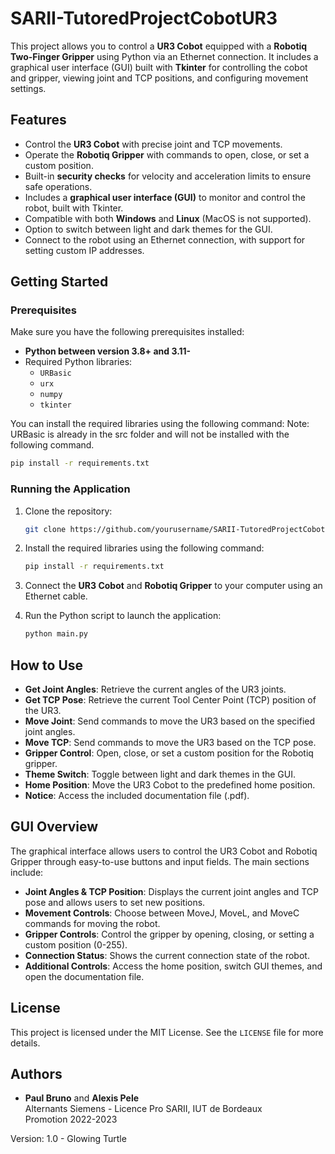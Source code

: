 
# SARII-TutoredProjectCobotUR3

This project allows you to control a **UR3 Cobot** equipped with a **Robotiq Two-Finger Gripper** using Python via an Ethernet connection. It includes a graphical user interface (GUI) built with **Tkinter** for controlling the cobot and gripper, viewing joint and TCP positions, and configuring movement settings.

## Features

- Control the **UR3 Cobot** with precise joint and TCP movements.
- Operate the **Robotiq Gripper** with commands to open, close, or set a custom position.
- Built-in **security checks** for velocity and acceleration limits to ensure safe operations.
- Includes a **graphical user interface (GUI)** to monitor and control the robot, built with Tkinter.
- Compatible with both **Windows** and **Linux** (MacOS is not supported).
- Option to switch between light and dark themes for the GUI.
- Connect to the robot using an Ethernet connection, with support for setting custom IP addresses.

## Getting Started

### Prerequisites

Make sure you have the following prerequisites installed:

- **Python between version 3.8+ and 3.11-**
- Required Python libraries:
  - `URBasic`
  - `urx`
  - `numpy`
  - `tkinter`
  
You can install the required libraries using the following command:
Note: URBasic is already in the src folder and will not be installed with the following command.

```bash
pip install -r requirements.txt
```

### Running the Application

1. Clone the repository:

   ```bash
   git clone https://github.com/yourusername/SARII-TutoredProjectCobotUR3.git
   ```

2. Install the required libraries using the following command:

   ```bash
   pip install -r requirements.txt
   ```

3. Connect the **UR3 Cobot** and **Robotiq Gripper** to your computer using an Ethernet cable.

4. Run the Python script to launch the application:

   ```bash
   python main.py
   ```

## How to Use

- **Get Joint Angles**: Retrieve the current angles of the UR3 joints.
- **Get TCP Pose**: Retrieve the current Tool Center Point (TCP) position of the UR3.
- **Move Joint**: Send commands to move the UR3 based on the specified joint angles.
- **Move TCP**: Send commands to move the UR3 based on the TCP pose.
- **Gripper Control**: Open, close, or set a custom position for the Robotiq gripper.
- **Theme Switch**: Toggle between light and dark themes in the GUI.
- **Home Position**: Move the UR3 Cobot to the predefined home position.
- **Notice**: Access the included documentation file (.pdf).

## GUI Overview

The graphical interface allows users to control the UR3 Cobot and Robotiq Gripper through easy-to-use buttons and input fields. The main sections include:

- **Joint Angles & TCP Position**: Displays the current joint angles and TCP pose and allows users to set new positions.
- **Movement Controls**: Choose between MoveJ, MoveL, and MoveC commands for moving the robot.
- **Gripper Controls**: Control the gripper by opening, closing, or setting a custom position (0-255).
- **Connection Status**: Shows the current connection state of the robot.
- **Additional Controls**: Access the home position, switch GUI themes, and open the documentation file.

## License

This project is licensed under the MIT License. See the `LICENSE` file for more details.

## Authors

- **Paul Bruno** and **Alexis Pele**  
  Alternants Siemens - Licence Pro SARII, IUT de Bordeaux  
  Promotion 2022-2023  

Version: 1.0 - Glowing Turtle
